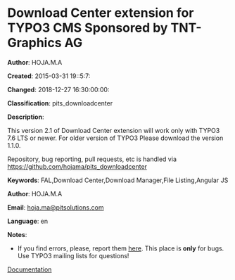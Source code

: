 # Download Center extension for TYPO3 CMS Sponsored by TNT-Graphics AG

**Author**:
      HOJA.M.A

**Created**:
      2015-03-31 19::5:7:

**Changed**:
      2018-12-27 16:30:00:00:

**Classification**:
      pits_downloadcenter

**Description**:

This version 2.1 of Download Center extension will work only with TYPO3 7.6 LTS or newer. For older version of TYPO3 Please download the version 1.1.0.

Repository, bug reporting, pull requests, etc is handled via https://github.com/hojama/pits_downloadcenter


**Keywords**:
      FAL,Download Center,Download Manager,File Listing,Angular JS

**Author**:
      HOJA.M.A

**Email**:
      hoja.ma@pitsolutions.com

**Language**:
      en

**Notes**:

* If you find errors, please, report them [here](https://github.com/hojama/pits_downloadcenter/issues). This place is **only** for bugs. Use TYPO3 mailing lists for questions!


[Documentation](https://docs.typo3.org/typo3cms/extensions/pits_downloadcenter/)
